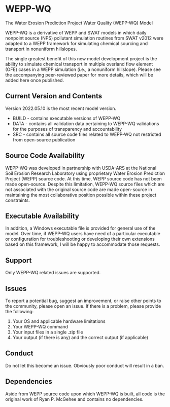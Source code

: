 # WEPP-WQ
The Water Erosion Prediction Project Water Quality (WEPP-WQ) Model

WEPP-WQ is a derivative of WEPP and SWAT models in which daily nonpoint source (NPS) pollutant simulation routines from SWAT v2012 were adapted to a WEPP framework for simulating chemical sourcing and transport in nonuniform hillslopes.

The single greatest benefit of this new model development project is the ability to simulate chemical transport in multiple overland flow element (OFE) cases in a WEPP simulation (i.e., a nonuniform hillslope). Please see the accompanying peer-reviewed paper for more details, which will be added here once published.

## Current Version and Contents
Version 2022.05.10 is the most recent model version.
+ BUILD - contains executable versions of WEPP-WQ
+ DATA - contains all validation data pertaining to WEPP-WQ validations for the purposes of transparency and accountability
+ SRC - contains all source code files related to WEPP-WQ not restricted from open-source publication

## Source Code Availability
WEPP-WQ was developed in partnership with USDA-ARS at the National Soil Erosion Research Laboratory using proprietary Water Erosion Prediction Project (WEPP) source code. At this time, WEPP source code has not been made open-source. Despite this limitation, WEPP-WQ source files which are not associated with the original source code are made open-source in maintaining the most collaborative position possible within these project constraints.

## Executable Availability
In addition, a Windows executable file is provided for general use of the model. Over time, if WEPP-WQ users have need of a particular executable or configuration for troubleshooting or developing their own extensions based on this framework, I will be happy to accommodate those requests.

## Support
Only WEPP-WQ related issues are supported.

## Issues
To report a potential bug, suggest an improvement, or raise other points to the community, please open an issue. If there is a problem, please provide the following:
1. Your OS and applicable hardware limitations
2. Your WEPP-WQ command
3. Your input files in a single .zip file
5. Your output (if there is any) and the correct output (if applicable)

## Conduct
Do not let this become an issue. Obviously poor conduct will result in a ban.

## Dependencies
Aside from WEPP source code upon which WEPP-WQ is built, all code is the original work of Ryan P. McGehee and contains no dependencies.

